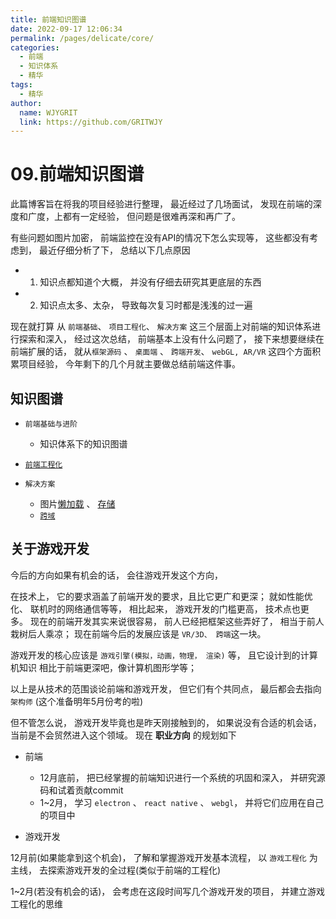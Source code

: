 ```yaml
---
title: 前端知识图谱  
date: 2022-09-17 12:06:34  
permalink: /pages/delicate/core/  
categories:
  - 前端
  - 知识体系
  - 精华
tags:
  - 精华
author:  
  name: WJYGRIT   
  link: https://github.com/GRITWJY
---
```


# 09.前端知识图谱


此篇博客旨在将我的项目经验进行整理， 最近经过了几场面试， 发现在前端的深度和广度，上都有一定经验， 但问题是很难再深和再广了。

有些问题如图片加密， 前端监控在没有API的情况下怎么实现等， 这些都没有考虑到， 最近仔细分析了下， 总结以下几点原因
  
- 1. 知识点都知道个大概， 并没有仔细去研究其更底层的东西

- 2. 知识点太多、太杂， 导致每次复习时都是浅浅的过一遍
  
现在就打算 从 `前端基础`、 `项目工程化`、 `解决方案` 这三个层面上对前端的知识体系进行探索和深入， 经过这次总结，
前端基本上没有什么问题了， 接下来想要继续在前端扩展的话， 就从`框架源码` 、 `桌面端` 、 `跨端开发`、 `webGL, AR/VR` 这四个方面积累项目经验，
今年剩下的几个月就主要做总结前端这件事。


## 知识图谱
- `前端基础与进阶`
  - 知识体系下的知识图谱

- [`前端工程化`](https://www.wjygrit.cn/pages/delicate/project)

- `解决方案`
  - 图片[懒加载](https://www.wjygrit.cn/pages/RLWMCP) 、 [存储](https://www.wjygrit.cn/pages/delicate/image_store/)
  - [`跨域`](https://www.wjygrit.cn/pages/CHEWO/#_12-%E8%B7%A8%E5%9F%9F%E9%97%AE%E9%A2%98%E8%A7%A3%E5%86%B3%E4%B9%8B-jsonp)
  




## 关于游戏开发

今后的方向如果有机会的话， 会往游戏开发这个方向，

在技术上， 它的要求涵盖了前端开发的要求，且比它更广和更深； 就如性能优化、 联机时的网络通信等等， 相比起来， 游戏开发的门槛更高， 技术点也更多。
现在的前端开发其实来说很容易， 前人已经把框架这些弄好了， 相当于前人栽树后人乘凉； 现在前端今后的发展应该是 `VR/3D、 跨端`这一块。

游戏开发的核心应该是 `游戏引擎(模拟，动画，物理， 渲染)` 等， 且它设计到的计算机知识 相比于前端更深吧，像计算机图形学等；

以上是从技术的范围谈论前端和游戏开发， 但它们有个共同点， 最后都会去指向 `架构师` (这个准备明年5月份考的啦)


但不管怎么说， 游戏开发毕竟也是昨天刚接触到的， 如果说没有合适的机会话， 当前是不会贸然进入这个领域。
现在 **职业方向** 的规划如下
- 前端
  - 12月底前， 把已经掌握的前端知识进行一个系统的巩固和深入， 并研究源码和试着贡献commit
  - 1~2月， 学习 `electron` 、 `react native` 、 `webgl`， 并将它们应用在自己的项目中
  
- 游戏开发
  
12月前(如果能拿到这个机会)， 了解和掌握游戏开发基本流程， 以 `游戏工程化` 为主线， 去探索游戏开发的全过程(类似于前端的工程化)

1~2月(若没有机会的话)， 会考虑在这段时间写几个游戏开发的项目， 并建立游戏工程化的思维
